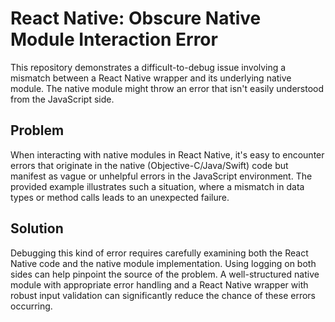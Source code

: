 # React Native: Obscure Native Module Interaction Error

This repository demonstrates a difficult-to-debug issue involving a mismatch between a React Native wrapper and its underlying native module.  The native module might throw an error that isn't easily understood from the JavaScript side.

## Problem

When interacting with native modules in React Native, it's easy to encounter errors that originate in the native (Objective-C/Java/Swift) code but manifest as vague or unhelpful errors in the JavaScript environment.  The provided example illustrates such a situation, where a mismatch in data types or method calls leads to an unexpected failure.

## Solution

Debugging this kind of error requires carefully examining both the React Native code and the native module implementation.  Using logging on both sides can help pinpoint the source of the problem.  A well-structured native module with appropriate error handling and a React Native wrapper with robust input validation can significantly reduce the chance of these errors occurring.
